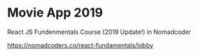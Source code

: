 # Movie App 2019

React JS Fundenmentals Course (2019 Update!)
in Nomadcoder

https://nomadcoders.co/react-fundamentals/lobby
